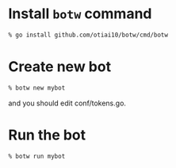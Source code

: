 # Install `botw` command
```sh
% go install github.com/otiai10/botw/cmd/botw
```

# Create new bot
```sh
% botw new mybot
```
and you should edit conf/tokens.go.

# Run the bot
```sh
% botw run mybot
```
